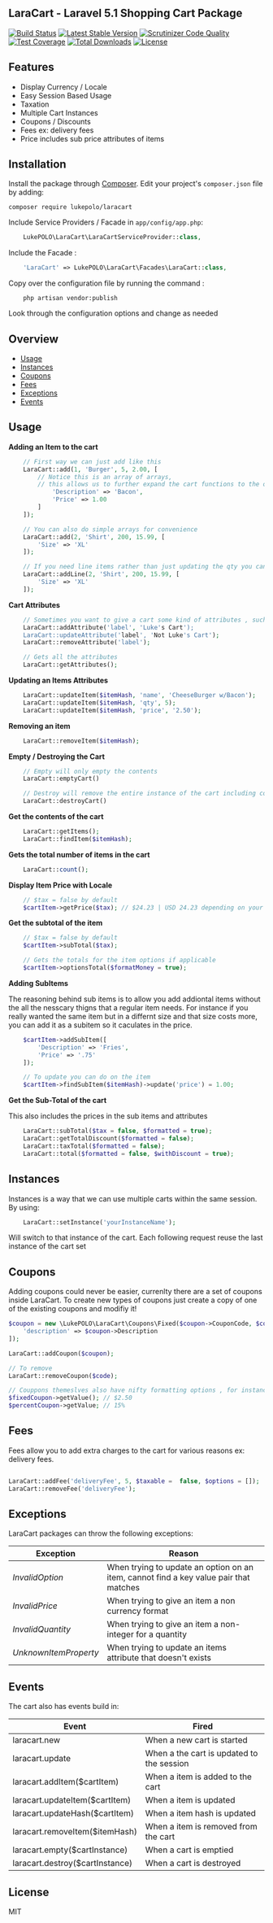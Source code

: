## LaraCart - Laravel 5.1 Shopping Cart Package
[![Build Status](https://scrutinizer-ci.com/g/lukepolo/laracart/badges/build.png?b=master)](https://scrutinizer-ci.com/g/lukepolo/laracart/build-status/master) [![Latest Stable Version](https://poser.pugx.org/lukepolo/laracart/v/stable)](https://packagist.org/packages/lukepolo/laracart) [![Scrutinizer Code Quality](https://scrutinizer-ci.com/g/lukepolo/laracart/badges/quality-score.png?b=master)](https://scrutinizer-ci.com/g/lukepolo/laracart/?branch=master)
[![Test Coverage](https://codeclimate.com/github/lukepolo/laracart/badges/coverage.svg)](https://codeclimate.com/github/lukepolo/laracart/coverage)
[![Total Downloads](https://poser.pugx.org/lukepolo/laracart/downloads)](https://packagist.org/packages/lukepolo/laracart) [![License](https://poser.pugx.org/lukepolo/laracart/license)](https://packagist.org/packages/lukepolo/laracart)


## Features
* Display Currency / Locale
* Easy Session Based Usage
* Taxation
* Multiple Cart Instances
* Coupons / Discounts
* Fees ex: delivery fees
* Price includes sub price attributes of items

## Installation

Install the package through [Composer](http://getcomposer.org/). Edit your project's `composer.json` file by adding:

    composer require lukepolo/laracart

Include Service Providers / Facade in `app/config/app.php`:

```php
	LukePOLO\LaraCart\LaraCartServiceProvider::class,
```

Include the Facade :

```php
	'LaraCart' => LukePOLO\LaraCart\Facades\LaraCart::class,
```

Copy over the configuration file by running the command :

```
    php artisan vendor:publish
```

Look through the configuration options and change as needed

## Overview

* [Usage](#usage)
* [Instances](#instances)
* [Coupons](#coupons)
* [Fees](#fees)
* [Exceptions](#exceptions)
* [Events](#events)


## Usage


**Adding an Item to the cart**

```php
    // First way we can just add like this
    LaraCart::add(1, 'Burger', 5, 2.00, [
        // Notice this is an array of arrays,
        // this allows us to further expand the cart functions to the options
            'Description' => 'Bacon',
            'Price' => 1.00
        ]
    ]);

    // You can also do simple arrays for convenience
    LaraCart::add(2, 'Shirt', 200, 15.99, [
        'Size' => 'XL'
    ]);

    // If you need line items rather than just updating the qty you can do
    LaraCart::addLine(2, 'Shirt', 200, 15.99, [
        'Size' => 'XL'
    ]);
```

**Cart Attributes**

```php
    // Sometimes you want to give a cart some kind of attributes , such as labels
    LaraCart::addAttribute('label', 'Luke's Cart');
    LaraCart::updateAttribute('label', 'Not Luke's Cart');
    LaraCart::removeAttribute('label');

    // Gets all the attributes
    LaraCart::getAttributes();

```

**Updating an Items Attributes**

```php
    LaraCart::updateItem($itemHash, 'name', 'CheeseBurger w/Bacon');
    LaraCart::updateItem($itemHash, 'qty', 5);
    LaraCart::updateItem($itemHash, 'price', '2.50');
```

**Removing an item**

```php
    LaraCart::removeItem($itemHash);
```

**Empty / Destroying the Cart**

```php
    // Empty will only empty the contents
    LaraCart::emptyCart()

    // Destroy will remove the entire instance of the cart including coupons ect.
    LaraCart::destroyCart()
```

**Get the contents of the cart**

```php
    LaraCart::getItems();
    LaraCart::findItem($itemHash);
```

**Gets the total number of items in the cart**

```php
    LaraCart::count();
```

**Display Item Price with Locale**

```php
    // $tax = false by default
    $cartItem->getPrice($tax); // $24.23 | USD 24.23 depending on your settings
```

**Get the subtotal of the item**

```php
    // $tax = false by default
    $cartItem->subTotal($tax);

    // Gets the totals for the item options if applicable
    $cartItem->optionsTotal($formatMoney = true);
```

**Adding SubItems**

The reasoning behind sub items is to allow you add addiontal items without the all the nesscary thigns that a regular item needs. For instance if you really wanted the same item but in a differnt size  and that size costs more, you can add it as a subitem so it caculates in the price.

```php
    $cartItem->addSubItem([
        'Description' => 'Fries',
        'Price' => '.75'
    ]);

    // To update you can do on the item
    $cartItem->findSubItem($itemHash)->update('price') = 1.00;
```

**Get the Sub-Total of the cart**

This also includes the prices in the sub items and attributes

```php
    LaraCart::subTotal($tax = false, $formatted = true);
    LaraCart::getTotalDiscount($formatted = false);
    LaraCart::taxTotal($formatted = false);
    LaraCart::total($formatted = false, $withDiscount = true);
```


## Instances
Instances is a way that we can use multiple carts within the same session. By using:

```php
    LaraCart::setInstance('yourInstanceName');
```
Will switch to that instance of the cart. Each following request reuse the last instance of the cart set

## Coupons
Adding coupons could never be easier, currenlty there are a set of coupons inside LaraCart. To create new types of coupons just create a copy of one of the existing coupons and modifiy it!

```php
$coupon = new \LukePOLO\LaraCart\Coupons\Fixed($coupon->CouponCode, $coupon->CouponValue, [
    'description' => $coupon->Description
]);

LaraCart::addCoupon($coupon);

// To remove
LaraCart::removeCoupon($code);

// Couppons themeslves also have nifty formatting options , for instance Fixed value coupons can have a money format
$fixedCoupon->getValue(); // $2.50
$percentCoupon->getValue; // 15%
```

## Fees

Fees allow you to add extra charges to the cart for various reasons ex: delivery fees.

```php

LaraCart::addFee('deliveryFee', 5, $taxable =  false, $options = []);
LaraCart::removeFee('deliveryFee');

```

## Exceptions
LaraCart packages can throw the following exceptions:

| Exception                             | Reason                                                                           |
| ------------------------------------- | --------------------------------------------------------------------------------- |
| *InvalidOption*       | When trying to update an option on an item, cannot find a key value pair that matches  |
| *InvalidPrice*    | When trying to give an item a non currency format   |
| *InvalidQuantity*    | When trying to give an item a non-integer for a quantity  |
| *UnknownItemProperty*    | When trying to update an items attribute that doesn't exists |

## Events

The cart also has events build in:

| Event                | Fired                                   |
| -------------------- | --------------------------------------- |
| laracart.new      | When a new cart is started |
| laracart.update     | When a the cart is updated to the session |
| laracart.addItem($cartItem)      | When a item is added to the cart|
| laracart.updateItem($cartItem)      | When a item is updated|
| laracart.updateHash($cartItem)      | When a item hash is updated|
| laracart.removeItem($itemHash)      | When a item is removed from the cart |
| laracart.empty($cartInstance)      | When a cart is emptied |
| laracart.destroy($cartInstance)      | When a cart is destroyed |


License
----
MIT
